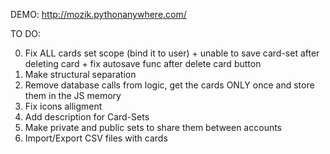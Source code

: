 DEMO: http://mozik.pythonanywhere.com/

TO DO:

0. Fix ALL cards set scope (bind it to user) + unable to save card-set after deleting card + fix autosave func after delete card button
1. Make structural separation
2. Remove database calls from logic, get the cards ONLY once and store them in the JS memory
3. Fix icons alligment
4. Add description for Card-Sets
5. Make private and public sets to share them between accounts
6. Import/Export CSV files with cards

